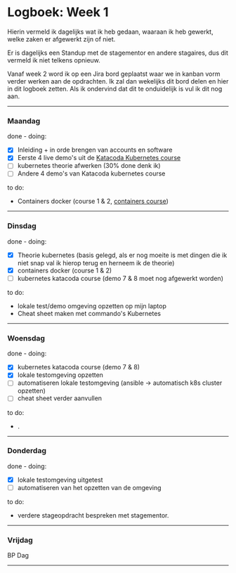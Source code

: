 # Logboek: Week 1

Hierin vermeld ik dagelijks wat ik heb gedaan, waaraan ik heb gewerkt, welke zaken er afgewerkt zijn of niet.

Er is dagelijks een Standup met de stagementor en andere stagaires, dus dit vermeld ik niet telkens opnieuw.

Vanaf week 2 word ik op een Jira bord geplaatst waar we in kanban vorm verder werken aan de opdrachten. Ik zal dan wekelijks dit bord delen en hier in dit logboek zetten. Als ik ondervind dat dit te onduidelijk is vul ik dit nog aan.

---

### **Maandag**

done - doing:

- [x] Inleiding + in orde brengen van accounts en software
- [x] Eerste 4 live demo's uit de [Katacoda Kubernetes course](https://www.katacoda.com/courses/kubernetes)
- [ ] kubernetes theorie afwerken (30% done denk ik)
- [ ] Andere 4 demo's van Katacoda kubernetes course

to do:

- Containers docker (course 1 & 2, [containers course](https://www.katacoda.com/courses/kubernetes))

---

### **Dinsdag**

done - doing:

- [x] Theorie kubernetes (basis gelegd, als er nog moeite is met dingen die ik niet snap val ik hierop terug en herneem ik de theorie)
- [x] containers docker (course 1 & 2)
- [ ] kubernetes katacoda course (demo 7 & 8 moet nog afgewerkt worden)

to do:

- lokale test/demo omgeving opzetten op mijn laptop
- Cheat sheet maken met commando's Kubernetes

---

### **Woensdag**

done - doing:

- [x] kubernetes katacoda course (demo 7 & 8)
- [x] lokale testomgeving opzetten
- [ ] automatiseren lokale testomgeving (ansible -> automatisch k8s cluster opzetten)
- [ ] cheat sheet verder aanvullen

to do:

- .

---

### **Donderdag**

done - doing:

- [x] lokale testomgeving uitgetest
- [ ] automatiseren van het opzetten van de omgeving

to do:

- verdere stageopdracht bespreken met stagementor.

---

### **Vrijdag**

BP Dag

---
